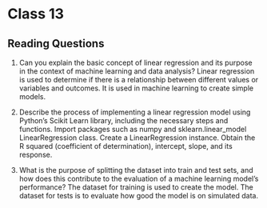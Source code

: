 # Class 13

## Reading Questions

1. Can you explain the basic concept of linear regression and its purpose in the context of machine learning and data analysis? Linear regression is used to determine if there is a relationship between different values or variables and outcomes. It is used in machine learning to create simple models. 

2. Describe the process of implementing a linear regression model using Python’s Scikit Learn library, including the necessary steps and functions. Import packages such as numpy and sklearn.linear_model LinearRegression class. Create a LinearRegression instance. Obtain the R squared (coefficient of determination), intercept, slope, and its response. 


3. What is the purpose of splitting the dataset into train and test sets, and how does this contribute to the evaluation of a machine learning model’s performance? The dataset for training is used to create the model. The dataset for tests is to evaluate how good the model is on simulated data. 